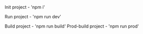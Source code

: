 Init project - 'npm i'

Run project - 'npm run dev'

Build project - 'npm run build'
Prod-build project - 'npm run prod'